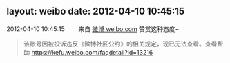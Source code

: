 layout: weibo
date: 2012-04-10 10:45:15
---
2012-04-10 10:45:15  &nbsp;&nbsp;&nbsp;&nbsp;&nbsp;&nbsp; 来自 <a href="http://weibo.com/" rel="nofollow">微博 weibo.com</a>
赞赏这种态度~
>  该账号因被投诉违反《微博社区公约》的相关规定，现已无法查看。查看帮助 https://kefu.weibo.com/faqdetail?id=13216
